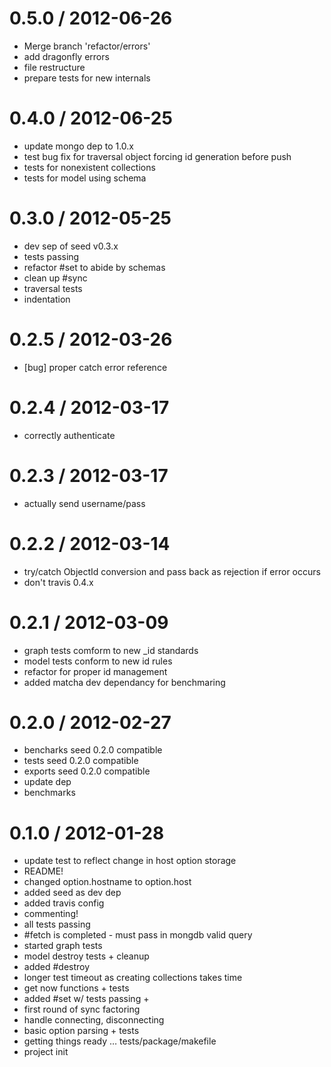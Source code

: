
0.5.0 / 2012-06-26 
==================

  * Merge branch 'refactor/errors'
  * add dragonfly errors
  * file restructure
  * prepare tests for new internals

0.4.0 / 2012-06-25 
==================

  * update mongo dep to 1.0.x
  * test bug fix for traversal object forcing id generation before push
  * tests for nonexistent collections
  * tests for model using schema

0.3.0 / 2012-05-25 
==================

  * dev sep of seed v0.3.x
  * tests passing
  * refactor #set to abide by schemas
  * clean up #sync
  * traversal tests
  * indentation

0.2.5 / 2012-03-26 
==================

  * [bug] proper catch error reference

0.2.4 / 2012-03-17 
==================

  * correctly authenticate

0.2.3 / 2012-03-17 
==================

  * actually send username/pass

0.2.2 / 2012-03-14 
==================

  * try/catch ObjectId conversion and pass back as rejection if error occurs
  * don't travis 0.4.x

0.2.1 / 2012-03-09 
==================

  * graph tests comform to new _id standards
  * model tests conform to new id rules
  * refactor for proper id management
  * added matcha dev dependancy for benchmaring

0.2.0 / 2012-02-27 
==================

  * bencharks seed 0.2.0 compatible
  * tests seed 0.2.0 compatible
  * exports seed 0.2.0 compatible
  * update dep
  * benchmarks

0.1.0 / 2012-01-28 
==================

  * update test to reflect change in host option storage
  * README!
  * changed option.hostname to option.host
  * added seed as dev dep
  * added travis config
  * commenting!
  * all tests passing
  * #fetch is completed - must pass in mongdb valid query
  * started graph tests
  * model destroy tests + cleanup
  * added #destroy
  * longer test timeout as creating collections takes time
  * get now functions + tests
  * added #set w/ tests passing +
  * first round of sync factoring
  * handle connecting, disconnecting
  * basic option parsing + tests
  * getting things ready … tests/package/makefile
  * project init
